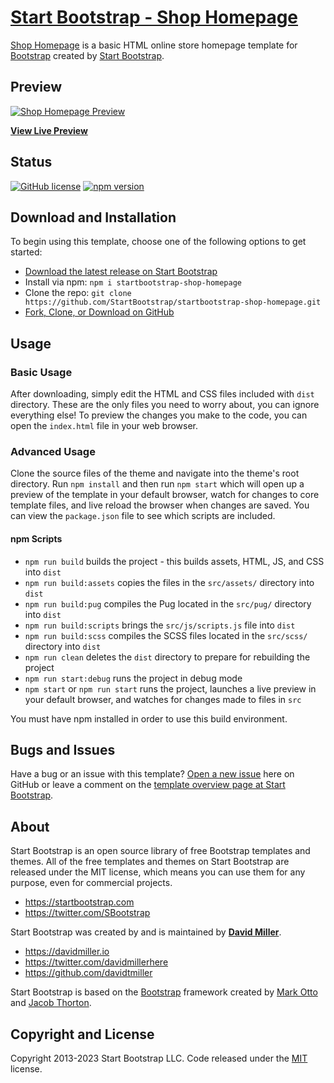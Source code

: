 # [Start Bootstrap - Shop Homepage](https://startbootstrap.com/template/shop-homepage/)

[Shop Homepage](https://startbootstrap.com/template/shop-homepage/) is a basic HTML online store homepage template for [Bootstrap](https://getbootstrap.com/) created by [Start Bootstrap](https://startbootstrap.com/).

## Preview

[![Shop Homepage Preview](https://assets.startbootstrap.com/img/screenshots/templates/shop-homepage.png)](https://startbootstrap.github.io/startbootstrap-shop-homepage/)

**[View Live Preview](https://startbootstrap.github.io/startbootstrap-shop-homepage/)**

## Status

[![GitHub license](https://img.shields.io/badge/license-MIT-blue.svg)](https://raw.githubusercontent.com/StartBootstrap/startbootstrap-shop-homepage/master/LICENSE)
[![npm version](https://img.shields.io/npm/v/startbootstrap-shop-homepage.svg)](https://www.npmjs.com/package/startbootstrap-shop-homepage)

## Download and Installation

To begin using this template, choose one of the following options to get started:

* [Download the latest release on Start Bootstrap](https://startbootstrap.com/template/shop-homepage/)
* Install via npm: `npm i startbootstrap-shop-homepage`
* Clone the repo: `git clone https://github.com/StartBootstrap/startbootstrap-shop-homepage.git`
* [Fork, Clone, or Download on GitHub](https://github.com/StartBootstrap/startbootstrap-shop-homepage)

## Usage

### Basic Usage

After downloading, simply edit the HTML and CSS files included with `dist` directory. These are the only files you need to worry about, you can ignore everything else! To preview the changes you make to the code, you can open the `index.html` file in your web browser.

### Advanced Usage

Clone the source files of the theme and navigate into the theme's root directory. Run `npm install` and then run `npm start` which will open up a preview of the template in your default browser, watch for changes to core template files, and live reload the browser when changes are saved. You can view the `package.json` file to see which scripts are included.

#### npm Scripts

* `npm run build` builds the project - this builds assets, HTML, JS, and CSS into `dist`
* `npm run build:assets` copies the files in the `src/assets/` directory into `dist`
* `npm run build:pug` compiles the Pug located in the `src/pug/` directory into `dist`
* `npm run build:scripts` brings the `src/js/scripts.js` file into `dist`
* `npm run build:scss` compiles the SCSS files located in the `src/scss/` directory into `dist`
* `npm run clean` deletes the `dist` directory to prepare for rebuilding the project
* `npm run start:debug` runs the project in debug mode
* `npm start` or `npm run start` runs the project, launches a live preview in your default browser, and watches for changes made to files in `src`

You must have npm installed in order to use this build environment.

## Bugs and Issues

Have a bug or an issue with this template? [Open a new issue](https://github.com/StartBootstrap/startbootstrap-shop-homepage/issues) here on GitHub or leave a comment on the [template overview page at Start Bootstrap](https://startbootstrap.com/template/shop-homepage/).

## About

Start Bootstrap is an open source library of free Bootstrap templates and themes. All of the free templates and themes on Start Bootstrap are released under the MIT license, which means you can use them for any purpose, even for commercial projects.

* <https://startbootstrap.com>
* <https://twitter.com/SBootstrap>

Start Bootstrap was created by and is maintained by **[David Miller](https://davidmiller.io/)**.

* <https://davidmiller.io>
* <https://twitter.com/davidmillerhere>
* <https://github.com/davidtmiller>

Start Bootstrap is based on the [Bootstrap](https://getbootstrap.com/) framework created by [Mark Otto](https://twitter.com/mdo) and [Jacob Thorton](https://twitter.com/fat).

## Copyright and License

Copyright 2013-2023 Start Bootstrap LLC. Code released under the [MIT](https://github.com/StartBootstrap/startbootstrap-shop-homepage/blob/master/LICENSE) license.
#

